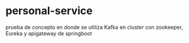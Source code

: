 # personal-service
prueba de concepto en donde se utiliza Kafka en cluster con zookeeper, Eureka y apigateway de springboot
